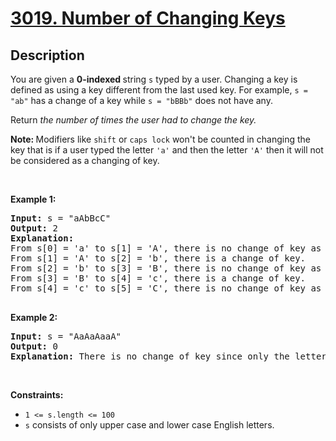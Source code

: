 # [3019. Number of Changing Keys](https://leetcode.com/problems/number-of-changing-keys)

## Description

<p>You are given a <strong>0-indexed </strong>string <code>s</code> typed by a user. Changing a key is defined as using a key different from the last used key. For example, <code>s = "ab"</code> has a change of a key while <code>s = "bBBb"</code> does not have any.</p>

<p>Return <em>the number of times the user had to change the key. </em></p>

<p><strong>Note: </strong>Modifiers like <code>shift</code> or <code>caps lock</code> won't be counted in changing the key that is if a user typed the letter <code>'a'</code> and then the letter <code>'A'</code> then it will not be considered as a changing of key.</p>

<p>&nbsp;</p>
<p><strong class="example">Example 1:</strong></p>

<pre><strong>Input:</strong> s = "aAbBcC"
<strong>Output:</strong> 2
<strong>Explanation:</strong> 
From s[0] = 'a' to s[1] = 'A', there is no change of key as caps lock or shift is not counted.
From s[1] = 'A' to s[2] = 'b', there is a change of key.
From s[2] = 'b' to s[3] = 'B', there is no change of key as caps lock or shift is not counted.
From s[3] = 'B' to s[4] = 'c', there is a change of key.
From s[4] = 'c' to s[5] = 'C', there is no change of key as caps lock or shift is not counted.

</pre>

<p><strong class="example">Example 2:</strong></p>

<pre><strong>Input:</strong> s = "AaAaAaaA"
<strong>Output:</strong> 0
<strong>Explanation:</strong> There is no change of key since only the letters 'a' and 'A' are pressed which does not require change of key.
</pre>

<p>&nbsp;</p>
<p><strong>Constraints:</strong></p>

<ul>
	<li><code>1 &lt;= s.length &lt;= 100</code></li>
	<li><code>s</code> consists of only upper case and lower case English letters.</li>
</ul>
